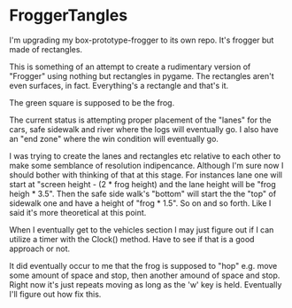 # FroggerTangles
I'm upgrading my box-prototype-frogger to its own repo. It's frogger but made of rectangles. 

This is something of an attempt to create a rudimentary version of "Frogger" using nothing but rectangles in pygame. The rectangles aren't even surfaces, in fact. Everything's a rectangle and that's it.

The green square is supposed to be the frog. 

The current status is attempting proper placement of the "lanes" for the cars, safe sidewalk and river where the logs will eventually go. I also have an "end zone" where the win condition will eventually go.

I was trying to create the lanes and rectangles etc relative to each other to make some semblance of resolution indipencance. Although I'm sure now I should bother with thinking of that at this stage. For instances lane one will start at "screen height - (2 * frog height) and the lane height will be "frog heigh * 3.5". Then the safe side walk's "bottom" will start the the "top" of sidewalk one and have a height of "frog * 1.5". So on and so forth. Like I said it's more theoretical at this point.

When I eventually get to the vehicles section I may just figure out if I can utilize a timer with the Clock() method. Have to see if that is a good approach or not.

It did eventually occur to me that the frog is supposed to "hop" e.g. move some amount of space and stop, then another amound of space and stop. Right now it's just repeats moving as long as the 'w' key is held. Eventually I'll figure out how fix this.